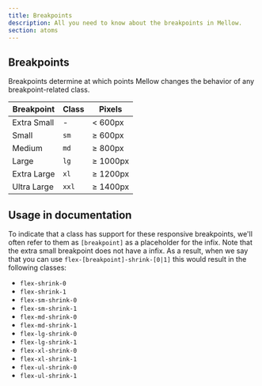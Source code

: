 ```yaml
---
title: Breakpoints
description: All you need to know about the breakpoints in Mellow.
section: atoms
---
```


## Breakpoints
Breakpoints determine at which points Mellow changes the behavior of any breakpoint-related class.

<table class="table">
  <thead>
    <tr>
      <th>Breakpoint</th>
      <th>Class</th>
      <th>Pixels</th>
    </tr>
  </thead>
  <tbody>
    <tr>
      <td>Extra Small</td>
      <td>-</td>
      <td>&lt; 600px</td>
    </tr>
    <tr>
      <td>Small</td>
      <td><code>sm</code></td>
      <td>&ge; 600px</td>
    </tr>
    <tr>
      <td>Medium</td>
      <td><code>md</code></td>
      <td>&ge; 800px</td>
    </tr>
    <tr>
      <td>Large</td>
      <td><code>lg</code></td>
      <td>&ge; 1000px</td>
    </tr>
    <tr>
      <td>Extra Large</td>
      <td><code>xl</code></td>
      <td>&ge; 1200px</td>
    </tr>
    <tr>
      <td>Ultra Large</td>
      <td><code>xxl</code></td>
      <td>&ge; 1400px</td>
    </tr>
  </tbody>
</table>

## Usage in documentation
To indicate that a class has support for these responsive breakpoints, we'll often refer to them as `[breakpoint]` as a placeholder for the infix. Note that the extra small breakpoint does not have a infix. As a result, when we say that you can use `flex-[breakpoint]-shrink-[0|1]` this would result in the following classes:

* `flex-shrink-0`
* `flex-shrink-1`
* `flex-sm-shrink-0`
* `flex-sm-shrink-1`
* `flex-md-shrink-0`
* `flex-md-shrink-1`
* `flex-lg-shrink-0`
* `flex-lg-shrink-1`
* `flex-xl-shrink-0`
* `flex-xl-shrink-1`
* `flex-ul-shrink-0`
* `flex-ul-shrink-1`
